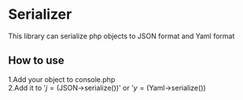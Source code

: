 # Serializer
This library can serialize php objects to JSON format and Yaml format 
## How to use
1.Add your object to console.php  
2.Add it to '$j = ($JSON->serialize())' or
'$y = ($Yaml->serialize()) 
